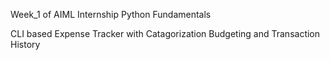 Week_1 of AIML Internship Python Fundamentals

CLI based Expense Tracker with Catagorization Budgeting and Transaction History 

